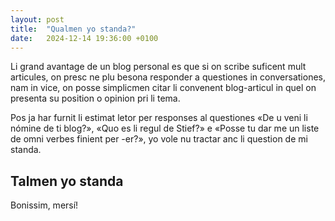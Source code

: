 ```yaml
---
layout: post
title:  "Qualmen yo standa?"
date:   2024-12-14 19:36:00 +0100
---
```

Li grand avantage de un blog personal es que si on scribe suficent mult articules, on presc ne plu besona responder a questiones in conversationes, nam in vice, on posse simplicmen citar li convenent blog-articul in quel on presenta su position o opinion pri li tema.

Pos ja har furnit li estimat letor per responses al questiones «De u veni li nómine de ti blog?», «Quo es li regul de Stief?» e «Posse tu dar me un liste de omni verbes finient per -er?», yo vole nu tractar anc li question de mi standa.

## Talmen yo standa

Bonissim, mersí!
